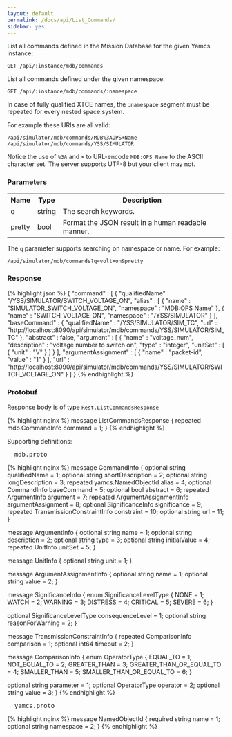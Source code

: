 ```yaml
---
layout: default
permalink: /docs/api/List_Commands/
sidebar: yes
---
```


List all commands defined in the Mission Database for the given Yamcs instance:

    GET /api/:instance/mdb/commands


List all commands defined under the given namespace:

    GET /api/:instance/mdb/commands/:namespace
    
In case of fully qualified XTCE names, the `:namespace` segment must be repeated for every nested space system.

For example these URIs are all valid:

    /api/simulator/mdb/commands/MDB%3AOPS+Name
    /api/simulator/mdb/commands/YSS/SIMULATOR
    
Notice the use of `%3A` and `+` to URL-encode `MDB:OPS Name` to the ASCII character set. The server supports UTF-8 but your client may not.


### Parameters

<table class="inline">
  <tr>
    <th>Name</th>
    <th>Type</th>
    <th>Description</th>
  </tr>
  <tr>
    <td class="code">q</td>
    <td class="code">string</td>
    <td>The search keywords.</td>
  </tr>
  <tr>
    <td class="code">pretty</td>
    <td class="code">bool</td>
    <td>Format the JSON result in a human readable manner.</td>
  </tr>
</table>

The `q` parameter supports searching on namespace or name. For example:

    /api/simulator/mdb/commands?q=volt+on&pretty 


### Response

{% highlight json %}
{
  "command" : [ {
    "qualifiedName" : "/YSS/SIMULATOR/SWITCH_VOLTAGE_ON",
    "alias" : [ {
      "name" : "SIMULATOR_SWITCH_VOLTAGE_ON",
      "namespace" : "MDB:OPS Name"
    }, {
      "name" : "SWITCH_VOLTAGE_ON",
      "namespace" : "/YSS/SIMULATOR"
    } ],
    "baseCommand" : {
      "qualifiedName" : "/YSS/SIMULATOR/SIM_TC",
      "url" : "http://localhost:8090/api/simulator/mdb/commands/YSS/SIMULATOR/SIM_TC"
    },
    "abstract" : false,
    "argument" : [ {
      "name" : "voltage_num",
      "description" : "voltage number to switch on",
      "type" : "integer",
      "unitSet" : [ {
        "unit" : "V"
      } ]
    } ],
    "argumentAssignment" : [ {
      "name" : "packet-id",
      "value" : "1"
    } ],
    "url" : "http://localhost:8090/api/simulator/mdb/commands/YSS/SIMULATOR/SWITCH_VOLTAGE_ON"
  } ]
}
{% endhighlight %}


### Protobuf

Response body is of type `Rest.ListCommandsResponse`

{% highlight nginx %}
message ListCommandsResponse {
  repeated mdb.CommandInfo command = 1;
}
{% endhighlight %}

Supporting definitions:

<pre class="header">
  mdb.proto
</pre>

{% highlight nginx %}
message CommandInfo {
  optional string qualifiedName = 1;
  optional string shortDescription = 2;
  optional string longDescription = 3;
  repeated yamcs.NamedObjectId alias = 4;
  optional CommandInfo baseCommand = 5;
  optional bool abstract = 6;
  repeated ArgumentInfo argument = 7;
  repeated ArgumentAssignmentInfo argumentAssignment = 8;
  optional SignificanceInfo significance = 9;
  repeated TransmissionConstraintInfo constraint = 10;
  optional string url = 11;
}

message ArgumentInfo {
  optional string name = 1;
  optional string description = 2;
  optional string type = 3;
  optional string initialValue = 4;
  repeated UnitInfo unitSet = 5;
}

message UnitInfo {
  optional string unit = 1;
}

message ArgumentAssignmentInfo {
  optional string name = 1;
  optional string value = 2;
}

message SignificanceInfo {
  enum SignificanceLevelType {
    NONE = 1;
    WATCH = 2;
    WARNING = 3;
    DISTRESS = 4;
    CRITICAL = 5;
    SEVERE = 6;
  }

  optional SignificanceLevelType consequenceLevel = 1;
  optional string reasonForWarning = 2;
}

message TransmissionConstraintInfo {
  repeated ComparisonInfo comparison = 1;
  optional int64 timeout = 2;
}

message ComparisonInfo {
  enum OperatorType {
    EQUAL_TO = 1;
    NOT_EQUAL_TO = 2;
    GREATER_THAN = 3;
    GREATER_THAN_OR_EQUAL_TO = 4;
    SMALLER_THAN = 5;
    SMALLER_THAN_OR_EQUAL_TO = 6;
  }

  optional string parameter = 1;
  optional OperatorType operator = 2;
  optional string value = 3;
}
{% endhighlight %}


<pre class="header">
  yamcs.proto
</pre>

{% highlight nginx %}
message NamedObjectId {
  required string name = 1;
  optional string namespace = 2;
}
{% endhighlight %}
